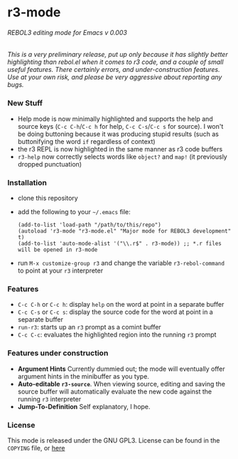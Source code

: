 # r3-mode
###### REBOL3 editing mode for Emacs v 0.003

*This is a very preliminary release, put up only because it has slightly better highlighting than rebol.el when it comes to r3 code, and a couple of small useful features. There certainly errors, and under-construction features. Use at your own risk, and please be very aggressive about reporting any bugs.*

### New Stuff

- Help mode is now minimally highlighted and supports the help and source keys (`C-c C-h`/`C-c h` for help, `C-c C-s`/`C-c s` for source). I won't be doing buttoning because it was producing stupid results (such as buttonifying the word `if` regardless of context)
- the r3 REPL is now highlighted in the same manner as r3 code buffers
- `r3-help` now correctly selects words like `object?` and `map!` (it previously dropped punctuation)

### Installation

- clone this repository
- add the following to your `~/.emacs` file:

      (add-to-list 'load-path "/path/to/this/repo")
      (autoload 'r3-mode "r3-mode.el" "Major mode for REBOL3 development" t)
      (add-to-list 'auto-mode-alist '("\\.r$" . r3-mode)) ;; *.r files will be opened in r3-mode

- run `M-x customize-group r3` and change the variable `r3-rebol-command` to point at your `r3` interpreter

### Features

- `C-c C-h` or `C-c h`: display `help` on the word at point in a separate buffer
- `C-c C-s` or `C-c s`: display the source code for the word at point in a separate buffer
- `run-r3`: starts up an `r3` prompt as a comint buffer
- `C-c C-c`: evaluates the highlighted region into the running `r3` prompt

### Features under construction

- **Argument Hints** Currently dummied out; the mode will eventually offer argument hints in the minibuffer as you type.
- **Auto-editable `r3-source`**. When viewing source, editing and saving the source buffer will automatically evaluate the new code against the running `r3` interpreter
- **Jump-To-Definition** Self explanatory, I hope.

### License

This mode is released under the GNU GPL3. License can be found in the `COPYING` file, or [here](http://www.gnu.org/licenses/gpl-3.0.html)
